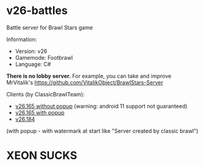 # v26-battles
Battle server for Brawl Stars game

Information:
- Version: v26
- Gamemode: Footbrawl
- Language: C#

**There is no lobby server.** For example, you can take and improve MrVitalik's https://github.com/VitalikObject/BrawlStars-Server

Clients (by ClassicBrawlTeam):
- [v26.165 without popup](https://mega.nz/file/vSIDFKaT#pDdGFkevXwp_3LP1wW1wtj23Gj2aADZwzfXAAI8JEs8) (warning: android 11 support not guaranteed)
- [v26.165 with popup](https://mega.nz/file/iGIGkT7S#PnbYOskUa0PGtbry4dcK1ugViwRsbGiDzP92i39KvH4)
- [v26.184](https://mega.nz/file/XeBTXCBB#BN6B9-FcMqn19w6SkgxVgShFwWx1Qb55tgydIL1oLDI)

(with popup - with watermark at start like "Server created by classic brawl")

# XEON SUCKS
